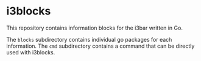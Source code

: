 # i3blocks

This repository contains information blocks for the i3bar written in Go.

The `blocks` subdirectory contains individual go packages for each information. The `cmd` subdirectory contains a command that can be directly used with i3blocks.
